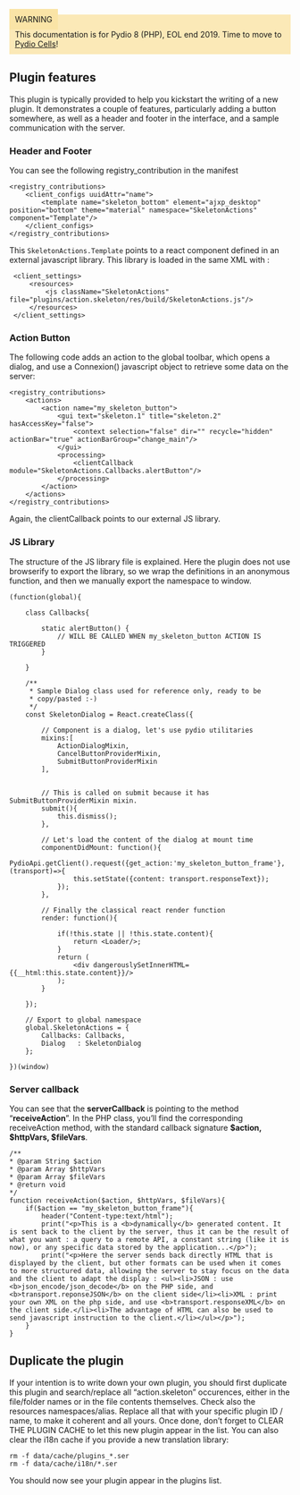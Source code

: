 <div style="background-color: #fbe9b7;font-size: 14px;">
<span style="background-color: #fae4a6;padding: 10px;">WARNING</span>
<span style="padding: 10px;display: inline-block;">This documentation is for Pydio 8 (PHP), EOL end 2019. Time to move to <a href="https://pydio.com/en/docs/cells/v2/quick-start">Pydio Cells</a>!</span>
</div>

## Plugin features
This plugin is typically provided to help you kickstart the writing of a new plugin. It demonstrates a couple of features, particularly adding a button somewhere, as well as a header and footer in the interface, and a sample communication with the server.

### Header and Footer

You can see the following registry_contribution in the manifest

	<registry_contributions>
        <client_configs uuidAttr="name">
            <template name="skeleton_bottom" element="ajxp_desktop" position="bottom" theme="material" namespace="SkeletonActions" component="Template"/>
        </client_configs>
	</registry_contributions>

This `SkeletonActions.Template` points to a react component defined in an external javascript library. This library is loaded in the same XML with : 
 
     <client_settings>
         <resources>
             <js className="SkeletonActions" file="plugins/action.skeleton/res/build/SkeletonActions.js"/>
         </resources>
     </client_settings>


### Action Button

The following code adds an action to the global toolbar, which opens a dialog, and use a Connexion() javascript object to retrieve some data on the server:


	<registry_contributions>
	    <actions>
            <action name="my_skeleton_button">
                <gui text="skeleton.1" title="skeleton.2" hasAccessKey="false">
                    <context selection="false" dir="" recycle="hidden" actionBar="true" actionBarGroup="change_main"/>
                </gui>
                <processing>
                    <clientCallback module="SkeletonActions.Callbacks.alertButton"/>
                </processing>
            </action>
        </actions>
	</registry_contributions>


Again, the clientCallback points to our external JS library.

### JS Library

The structure of the JS library file is explained. Here the plugin does not use browserify to export the library, so we wrap the definitions in an anonymous function, and then we manually export the namespace to window.

    (function(global){
    
        class Callbacks{
   
            static alertButton() {
                // WILL BE CALLED WHEN my_skeleton_button ACTION IS TRIGGERED
            }
        
        }
    
        /**
         * Sample Dialog class used for reference only, ready to be
         * copy/pasted :-)
         */
        const SkeletonDialog = React.createClass({
    
            // Component is a dialog, let's use pydio utilitaries
            mixins:[
                ActionDialogMixin,
                CancelButtonProviderMixin,
                SubmitButtonProviderMixin
            ],

            
            // This is called on submit because it has SubmitButtonProviderMixin mixin.
            submit(){
                this.dismiss();
            },
            
            // Let's load the content of the dialog at mount time
            componentDidMount: function(){
                PydioApi.getClient().request({get_action:'my_skeleton_button_frame'}, (transport)=>{
                    this.setState({content: transport.responseText});
                });
            },
            
            // Finally the classical react render function
            render: function(){
    
                if(!this.state || !this.state.content){
                    return <Loader/>;
                }
                return (
                    <div dangerouslySetInnerHTML={{__html:this.state.content}}/>
                );
            }
    
        });
    
        // Export to global namespace
        global.SkeletonActions = {
            Callbacks: Callbacks,
            Dialog   : SkeletonDialog
        };
    
    })(window)

### Server callback

You can see that the **serverCallback** is pointing to the method “**receiveAction**”. In the PHP class, you’ll find the corresponding receiveAction method, with the standard callback signature **$action, $httpVars, $fileVars**.


	/**
	* @param String $action
	* @param Array $httpVars
	* @param Array $fileVars
	* @return void
	*/
	function receiveAction($action, $httpVars, $fileVars){
        if($action == "my_skeleton_button_frame"){
            header("Content-type:text/html");
            print("<p>This is a <b>dynamically</b> generated content. It is sent back to the client by the server, thus it can be the result of what you want : a query to a remote API, a constant string (like it is now), or any specific data stored by the application...</p>");
            print("<p>Here the server sends back directly HTML that is displayed by the client, but other formats can be used when it comes to more structured data, allowing the server to stay focus on the data and the client to adapt the display : <ul><li>JSON : use <b>json_encode/json_decode</b> on the PHP side, and <b>transport.reponseJSON</b> on the client side</li><li>XML : print your own XML on the php side, and use <b>transport.responseXML</b> on the client side.</li><li>The advantage of HTML can also be used to send javascript instruction to the client.</li></ul></p>");
        }
	}

## Duplicate the plugin
If your intention is to write down your own plugin, you should first duplicate this plugin and search/replace all “action.skeleton” occurences, either in the file/folder names or in the file contents themselves. Check also the resources namespaces/alias. Replace all that with your specific plugin ID / name, to make it coherent and all yours. Once done, don’t forget to CLEAR THE PLUGIN CACHE to let this new plugin appear in the list. You can also clear the i18n cache if you provide a new translation library:

	rm -f data/cache/plugins_*.ser
	rm -f data/cache/i18n/*.ser
	
You should now see your plugin appear in the plugins list.
